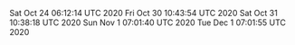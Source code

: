 Sat Oct 24 06:12:14 UTC 2020
Fri Oct 30 10:43:54 UTC 2020
Sat Oct 31 10:38:18 UTC 2020
Sun Nov  1 07:01:40 UTC 2020
Tue Dec  1 07:01:55 UTC 2020
